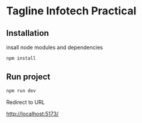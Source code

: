 # Tagline Infotech Practical

## Installation

insall node modules and dependencies

```bash
npm install
```

## Run project

```bash
npm run dev
```

Redirect to URL

[http://localhost:5173/](http://localhost:5173/)
